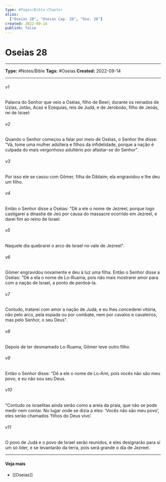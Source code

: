 ```yaml
---
type: #Pages/Bible-Chapter
alias:
  ["Oseias 28", "Oseias Cap. 28", "Ose. 28"]
created: 2022-09-14
publish: false
---
```


# Oseias 28

---

**Type:** #Notes/Bible
**Tags:** #Oseias
**Created:** 2022-09-14

---

###### v1
Palavra do Senhor que veio a Oséias, filho de Beeri, durante os reinados de Uzias, Jotão, Acaz e Ezequias, reis de Judá, e de Jeroboão, filho de Jeoás, rei de Israel:
###### v2
Quando o Senhor começou a falar por meio de Oséias, o Senhor lhe disse: "Vá, tome uma mulher adúltera e filhos da infidelidade, porque a nação é culpada do mais vergonhoso adultério por afastar-se do Senhor".
###### v3
Por isso ele se casou com Gômer, filha de Diblaim; ela engravidou e lhe deu um filho.
###### v4
Então o Senhor disse a Oséias: "Dê a ele o nome de Jezreel, porque logo castigarei a dinastia de Jeú por causa do massacre ocorrido em Jezreel, e darei fim ao reino de Israel.
###### v5
Naquele dia quebrarei o arco de Israel no vale de Jezreel".
###### v6
Gômer engravidou novamente e deu à luz uma filha. Então o Senhor disse a Oséias: "Dê a ela o nome de Lo-Ruama, pois não mais mostrarei amor para com a nação de Israel, a ponto de perdoá-la.
###### v7
Contudo, tratarei com amor a nação de Judá; e eu lhes concederei vitória, não pelo arco, pela espada ou por combate, nem por cavalos e cavaleiros, mas pelo Senhor, o seu Deus".
###### v8
Depois de ter desmamado Lo-Ruama, Gômer teve outro filho.
###### v9
Então o Senhor disse: "Dê a ele o nome de Lo-Ami, pois vocês não são meu povo, e eu não sou seu Deus.
###### v10
"Contudo os israelitas ainda serão como a areia da praia, que não se pode medir nem contar. No lugar onde se dizia a eles: ‘Vocês não são meu povo’, eles serão chamados ‘filhos do Deus vivo’.
###### v11
O povo de Judá e o povo de Israel serão reunidos, e eles designarão para si um só líder, e se levantarão da terra, pois será grande o dia de Jezreel.


---

#### Veja mais

- [[Oseias]]
